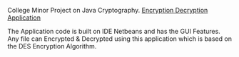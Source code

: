 College Minor Project on Java Cryptography. [Encryption Decryption Application](File.md)

The Application code is built on IDE Netbeans and has the GUI Features. Any file can Encrypted & Decrypted using this application which is based on the DES Encryption Algorithm.